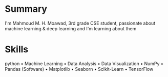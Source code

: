 # Summary
I'm Mahmoud M. H. Moawad,
3rd grade CSE student,
passionate about machine learning & deep learning and I'm learning about them
# Skills
python • Machine Learning • Data Analysis • Data Visualization • NumPy • Pandas (Software) • Matplotlib • Seaborn • Scikit-Learn • TensorFlow
